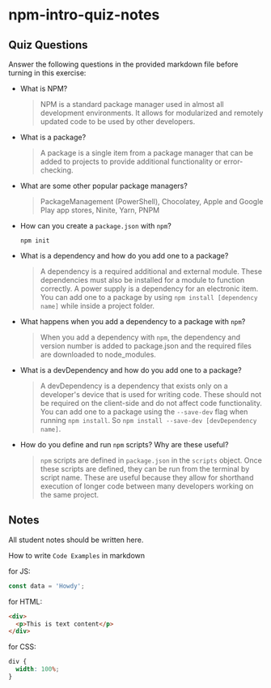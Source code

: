 # npm-intro-quiz-notes

## Quiz Questions

Answer the following questions in the provided markdown file before turning in this exercise:

- What is NPM?

  > NPM is a standard package manager used in almost all development environments. It allows for modularized and remotely updated code to be used by other developers.

- What is a package?

  > A package is a single item from a package manager that can be added to projects to provide additional functionality or error-checking.

- What are some other popular package managers?

  > PackageManagement (PowerShell), Chocolatey, Apple and Google Play app stores, Ninite, Yarn, PNPM

- How can you create a `package.json` with `npm`?

  ```
  npm init
  ```

- What is a dependency and how do you add one to a package?

  > A dependency is a required additional and external module. These dependencies must also be installed for a module to function correctly. A power supply is a dependency for an electronic item. You can add one to a package by using `npm install [dependency name]` while inside a project folder.

- What happens when you add a dependency to a package with `npm`?

  > When you add a dependency with `npm`, the dependency and version number is added to package.json and the required files are downloaded to node_modules.

- What is a devDependency and how do you add one to a package?

  > A devDependency is a dependency that exists only on a developer's device that is used for writing code. These should not be required on the client-side and do not affect code functionality. You can add one to a package using the `--save-dev` flag when running `npm install`. So `npm install --save-dev [devDependency name]`.

- How do you define and run `npm` scripts? Why are these useful?

  > `npm` scripts are defined in `package.json` in the `scripts` object. Once these scripts are defined, they can be run from the terminal by script name. These are useful because they allow for shorthand execution of longer code between many developers working on the same project.

## Notes

All student notes should be written here.

How to write `Code Examples` in markdown

for JS:

```javascript
const data = 'Howdy';
```

for HTML:

```html
<div>
  <p>This is text content</p>
</div>
```

for CSS:

```css
div {
  width: 100%;
}
```
